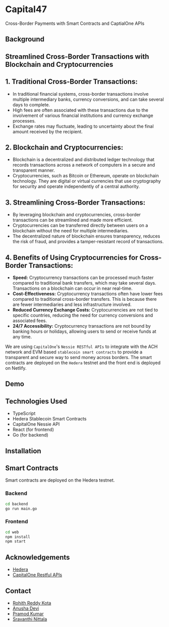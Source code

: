 # Capital47
Cross-Border Payments with Smart Contracts and CaptialOne APIs

## Background

## Streamlined Cross-Border Transactions with Blockchain and Cryptocurrencies

## 1. Traditional Cross-Border Transactions:
   - In traditional financial systems, cross-border transactions involve multiple intermediary banks, currency conversions, and can take several days to complete.
   - High fees are often associated with these transactions due to the involvement of various financial institutions and currency exchange processes.
   - Exchange rates may fluctuate, leading to uncertainty about the final amount received by the recipient.

## 2. Blockchain and Cryptocurrencies:
   - Blockchain is a decentralized and distributed ledger technology that records transactions across a network of computers in a secure and transparent manner.
   - Cryptocurrencies, such as Bitcoin or Ethereum, operate on blockchain technology. They are digital or virtual currencies that use cryptography for security and operate independently of a central authority.

## 3. Streamlining Cross-Border Transactions:
   - By leveraging blockchain and cryptocurrencies, cross-border transactions can be streamlined and made more efficient.
   - Cryptocurrencies can be transferred directly between users on a blockchain without the need for multiple intermediaries.
   - The decentralized nature of blockchain ensures transparency, reduces the risk of fraud, and provides a tamper-resistant record of transactions.

## 4. Benefits of Using Cryptocurrencies for Cross-Border Transactions:
   - **Speed:** Cryptocurrency transactions can be processed much faster compared to traditional bank transfers, which may take several days. Transactions on a blockchain can occur in near real-time.
   - **Cost-Effectiveness:** Cryptocurrency transactions often have lower fees compared to traditional cross-border transfers. This is because there are fewer intermediaries and less infrastructure involved.
   - **Reduced Currency Exchange Costs:** Cryptocurrencies are not tied to specific countries, reducing the need for currency conversions and associated fees.
   - **24/7 Accessibility:** Cryptocurrency transactions are not bound by banking hours or holidays, allowing users to send or receive funds at any time.


We are using `CapitalOne`'s `Nessie RESTful APIs` to integrate with the ACH network and EVM based `stablecoin smart contracts` to provide a transparent and secure way to send money across borders. The smart contracts are deployed on the `Hedera` testnet and the front end is deployed on Netlify.

## Demo

<!-- todo -->

## Technologies Used

- TypeScript
- Hedera Stablecoin Smart Contracts
- CapitalOne Nessie API
- React (for frontend)
- Go (for backend)

## Installation

## Smart Contracts

Smart contracts are deployed on the Hedera testnet.

### Backend

```bash
cd backend
go run main.go
```

### Frontend

```bash
cd web
npm install
npm start
```

## Acknowledgements

- [Hedera](https://hedera.com/)
- [CapitalOne Restful APIs](http://api.nessieisreal.com/)

## Contact

- [Rohith Reddy Kota](https://www.linkedin.com/in/rohithreddykota/)
- [Anusha Devi](https://www.linkedin.com/in/anushareddykota/)
- [Pramod Kumar](https://www.linkedin.com/in/pramod-kumar-undrakonda/)
- [Sravanthi Nittala](https://www.linkedin.com/in/sravanthi-nittala/)
